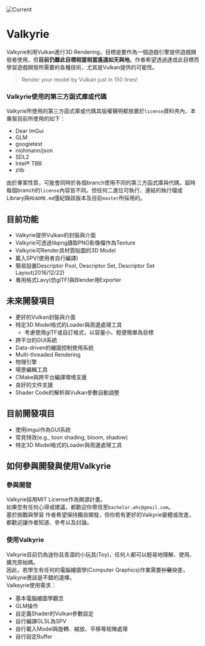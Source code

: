 ![Current](https://github.com/bachelorwhc/Valkyrie/blob/master/doc/result/20170120022003.gif?raw=true)

# Valkyrie
Valkyrie利用Vulkan進行3D Rendering，目標是要作為一個遊戲引擎提供遊戲開發者使用，但<b>目前仍離此目標相當相當遙遠如天與地</b>。作者希望透過達成此目標而學習遊戲開發所需要的各種技術，尤其是Vulkan提供的可能性。
> Render your model by Vulkan just in 150 lines!
### Valkyrie使用的第三方函式庫或代碼
Valkyrie所使用的第三方函式庫或代碼其版權聲明都放置於`license`資料夾內，本專案目前所使用的如下：
* Dear ImGui
* GLM
* googletest
* nlohmann/json
* SDL2
* Intel® TBB
* zlib

由於專案性質，可能會同時於各個branch使用不同的第三方函式庫與代碼，屆時每個branch的`license`內容皆不同。但任何二進位可執行、連結的執行檔或Library與`README.md`僅紀錄該版本及目前`master`所採用的。

## 目前功能
* Valkyrie提供Vulkan的封裝與介面
* Valkyrie可透過libpng讀取PNG影像檔作為Texture
* Valkyrie可Render具材質貼圖的3D Model
* 載入SPV(使用者自行編譯)
* 簡易設置Descriptor Pool, Descriptor Set, Descriptor Set Layout(2016/12/22)
* 專用格式Lavy(仿glTF)與Blender用Exporter

## 未來開發項目
* 更好的Vulkan封裝與介面
* 特定3D Model格式的Loader與周邊處理工具
  * 考慮使用glTF或自訂格式，以容量小、輕便簡單為目標
* 跨平台的GUI系統
* Data-driven的繪圖控制使用系統
* Multi-threaded Rendering
* 物理引擎
* 場景編輯工具
* CMake與跨平台編譯環境支援
* 良好的文件支援
* Shader Code的解析與Vulkan參數自動調整

## 目前開發項目
* 使用imgui作為GUI系統
* 常見特效(e.g., toon shading, bloom, shadow)
* 特定3D Model格式的Loader與周邊處理工具

## 如何參與開發與使用Valkyrie
### 參與開發
Valkyrie採用MIT License作為開源計畫。<br/>
如果您有任何心得或建議，都歡迎你寄信至`bachelor.whc@gmail.com`。<br/>
基於挑戰與學習 作者希望保持獨自開發，但你若有更好的Valkyrie變體或改進，都歡迎讓作者知道、參考以及討論。

### 使用Valkyrie
Valkyrie目前仍為迷你且青澀的小玩具(Toy)，任何人都可以輕易地理解、使用、擴充原始碼。<br/>
因此，若學生有任何的電腦繪圖學(Computer Graphics)作業需要~~抄襲交差~~，Valkyrie應該是不錯的選擇。<br/>
Valkeyrie使用需求：<br/>
* 基本電腦繪圖學觀念
* GLM操作
* 自定義Shader的Vulkan參數設定
* 自行編譯GLSL為SPV
* 自行載入Model與旋轉、縮放、平移等矩陣處理
* 自行設定Buffer
